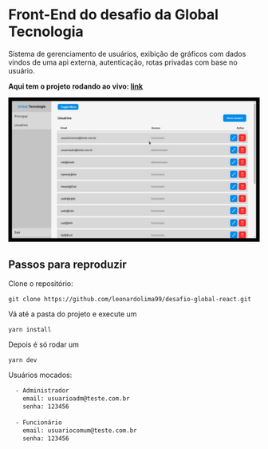 # Front-End do desafio da Global Tecnologia

Sistema de gerenciamento de usuários, exibição de gráficos com dados vindos de uma api externa,
autenticação, rotas privadas com base no usuário.

**Aqui tem o projeto rodando ao vivo: [link]()**

![screenshot.jpg](screenshot.jpg)

## Passos para reproduzir

Clone o repositório:

```
git clone https://github.com/leonardolima99/desafio-global-react.git
```

Vá até a pasta do projeto e execute um

```
yarn install
```

Depois é só rodar um

```
yarn dev
```

Usuários mocados:

```
  - Administrador
    email: usuarioadm@teste.com.br
    senha: 123456

  - Funcionário
    email: usuariocomum@teste.com.br
    senha: 123456
```
